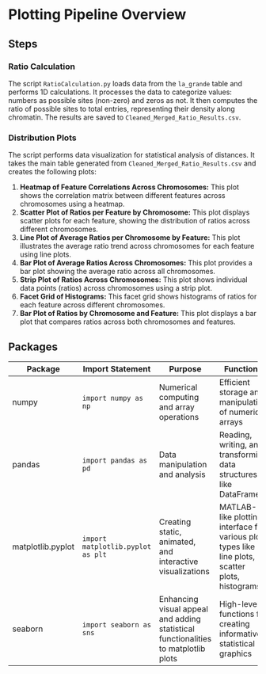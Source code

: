 # Plotting Pipeline Overview

## Steps

### Ratio Calculation 
 The script `RatioCalculation.py` loads data from the `la_grande` table and performs 1D calculations. It processes the data to categorize values: numbers as possible sites (non-zero) and zeros as not. It then computes the ratio of possible sites to total entries, representing their density along chromatin. The results are saved to `Cleaned_Merged_Ratio_Results.csv`.

### Distribution Plots 
The script performs data visualization for statistical analysis of distances. It takes the main table generated from `Cleaned_Merged_Ratio_Results.csv` and creates the following plots:

 1. **Heatmap of Feature Correlations Across Chromosomes:** This plot shows the correlation matrix between different features across chromosomes using a heatmap.
 2. **Scatter Plot of Ratios per Feature by Chromosome:** This plot displays scatter plots for each feature, showing the distribution of ratios across different chromosomes.
 3. **Line Plot of Average Ratios per Chromosome by Feature:** This plot illustrates the average ratio trend across chromosomes for each feature using line plots.
 4. **Bar Plot of Average Ratios Across Chromosomes:** This plot provides a bar plot showing the average ratio across all chromosomes.
 5. **Strip Plot of Ratios Across Chromosomes:** This plot shows individual data points (ratios) across chromosomes using a strip plot.
 6. **Facet Grid of Histograms:** This facet grid shows histograms of ratios for each feature across different chromosomes.
 7. **Bar Plot of Ratios by Chromosome and Feature:** This plot displays a bar plot that compares ratios across both chromosomes and features.

## Packages
| Package               | Import Statement               | Purpose                                                                                   | Functions                                                                                       |
|-----------------------|--------------------------------|-------------------------------------------------------------------------------------------|-------------------------------------------------------------------------------------------------|
| numpy                 | `import numpy as np`           | Numerical computing and array operations                                                   | Efficient storage and manipulation of numerical arrays                                          |
| pandas                | `import pandas as pd`          | Data manipulation and analysis                                                             | Reading, writing, and transforming data structures like DataFrames                               |
| matplotlib.pyplot     | `import matplotlib.pyplot as plt` | Creating static, animated, and interactive visualizations                                | MATLAB-like plotting interface for various plot types like line plots, scatter plots, histograms |
| seaborn               | `import seaborn as sns`        | Enhancing visual appeal and adding statistical functionalities to matplotlib plots         | High-level functions for creating informative statistical graphics                               |
